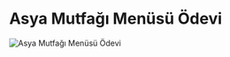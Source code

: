 # Asya Mutfağı Menüsü Ödevi
![Asya Mutfağı Menüsü Ödevi](https://patika-prod.s3-eu-central-1.amazonaws.com/userFiles/mevlut/projects/MWG72WyhKDz9fayTZ-asya-mufagi-odevi)